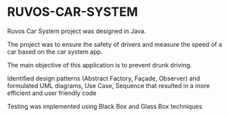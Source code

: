 # RUVOS-CAR-SYSTEM

Ruvos Car System project was designed in Java.

The project was to ensure the safety of drivers and measure the speed of a car based on the car system app.

The main objective of this application is to prevent drunk driving.

Identified design patterns (Abstract Factory, Façade, Observer) and formulated UML diagrams, Use Case, Sequence that resulted in a more efficient and user friendly code

Testing was implemented using Black Box and Glass Box techniques
